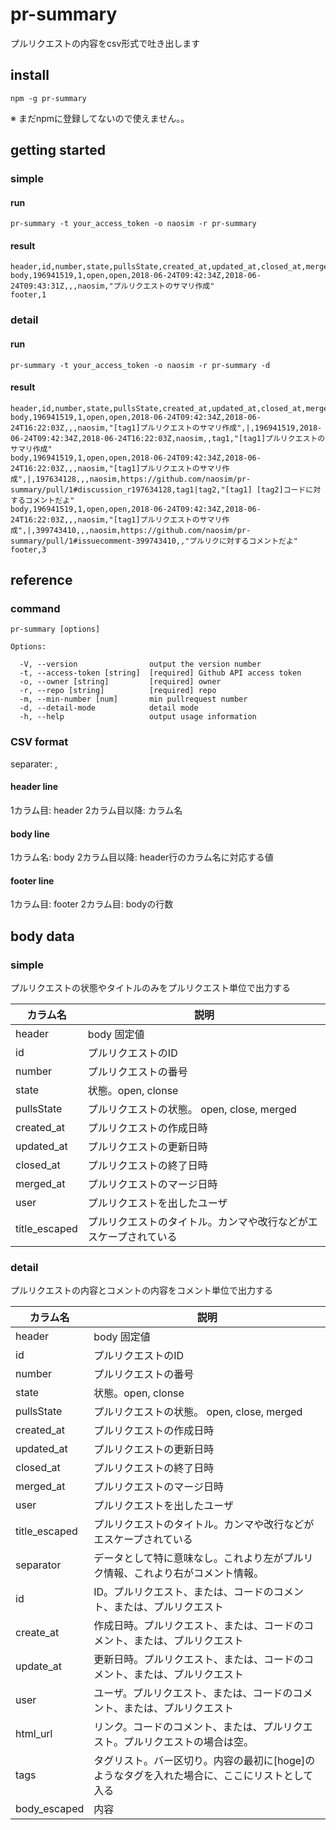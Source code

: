 # pr-summary
プルリクエストの内容をcsv形式で吐き出します

## install 
```
npm -g pr-summary
```
※ まだnpmに登録してないので使えません。。

## getting started
### simple
#### run
```
pr-summary -t your_access_token -o naosim -r pr-summary
```
#### result
```
header,id,number,state,pullsState,created_at,updated_at,closed_at,merged_at,user,title_escaped
body,196941519,1,open,open,2018-06-24T09:42:34Z,2018-06-24T09:43:31Z,,,naosim,"プルリクエストのサマリ作成"
footer,1
```

### detail
#### run
```
pr-summary -t your_access_token -o naosim -r pr-summary -d
```
#### result
```
header,id,number,state,pullsState,created_at,updated_at,closed_at,merged_at,user,title_escaped,separator,id,create_at,update_at,user,html_url,tags,body_escaped
body,196941519,1,open,open,2018-06-24T09:42:34Z,2018-06-24T16:22:03Z,,,naosim,"[tag1]プルリクエストのサマリ作成",|,196941519,2018-06-24T09:42:34Z,2018-06-24T16:22:03Z,naosim,,tag1,"[tag1]プルリクエストのサマリ作成"
body,196941519,1,open,open,2018-06-24T09:42:34Z,2018-06-24T16:22:03Z,,,naosim,"[tag1]プルリクエストのサマリ作成",|,197634128,,,naosim,https://github.com/naosim/pr-summary/pull/1#discussion_r197634128,tag1|tag2,"[tag1] [tag2]コードに対するコメントだよ"
body,196941519,1,open,open,2018-06-24T09:42:34Z,2018-06-24T16:22:03Z,,,naosim,"[tag1]プルリクエストのサマリ作成",|,399743410,,,naosim,https://github.com/naosim/pr-summary/pull/1#issuecomment-399743410,,"プルリクに対するコメントだよ"
footer,3
```

## reference
### command
```
pr-summary [options]
```

```
Options:

  -V, --version                output the version number
  -t, --access-token [string]  [required] Github API access token
  -o, --owner [string]         [required] owner
  -r, --repo [string]          [required] repo
  -m, --min-number [num]       min pullrequest number
  -d, --detail-mode            detail mode
  -h, --help                   output usage information
```

### CSV format
separater: ,

#### header line
1カラム目: header
2カラム目以降: カラム名

#### body line
1カラム名: body
2カラム目以降: header行のカラム名に対応する値

#### footer line
1カラム目: footer
2カラム目: bodyの行数

## body data
### simple
プルリクエストの状態やタイトルのみをプルリクエスト単位で出力する

カラム名 | 説明
---|---
header | body 固定値
id | プルリクエストのID
number | プルリクエストの番号
state | 状態。open, clonse
pullsState | プルリクエストの状態。 open, close, merged
created_at | プルリクエストの作成日時
updated_at | プルリクエストの更新日時
closed_at | プルリクエストの終了日時
merged_at | プルリクエストのマージ日時
user | プルリクエストを出したユーザ
title_escaped | プルリクエストのタイトル。カンマや改行などがエスケープされている

### detail
プルリクエストの内容とコメントの内容をコメント単位で出力する


カラム名 | 説明
---|---
header | body 固定値
id | プルリクエストのID
number | プルリクエストの番号
state | 状態。open, clonse
pullsState | プルリクエストの状態。 open, close, merged
created_at | プルリクエストの作成日時
updated_at | プルリクエストの更新日時
closed_at | プルリクエストの終了日時
merged_at | プルリクエストのマージ日時
user | プルリクエストを出したユーザ
title_escaped | プルリクエストのタイトル。カンマや改行などがエスケープされている
separator | データとして特に意味なし。これより左がプルリク情報、これより右がコメント情報。
id | ID。プルリクエスト、または、コードのコメント、または、プルリクエスト
create_at | 作成日時。プルリクエスト、または、コードのコメント、または、プルリクエスト
update_at | 更新日時。プルリクエスト、または、コードのコメント、または、プルリクエスト
user | ユーザ。プルリクエスト、または、コードのコメント、または、プルリクエスト
html_url | リンク。コードのコメント、または、プルリクエスト。プルリクエストの場合は空。
tags | タグリスト。バー区切り。内容の最初に[hoge]のようなタグを入れた場合に、ここにリストとして入る
body_escaped | 内容

